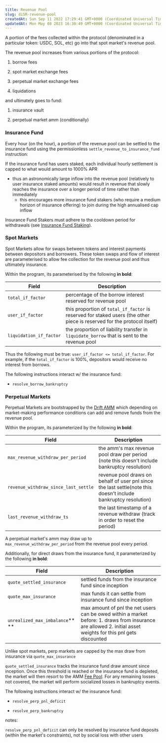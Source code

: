 ```yaml
---
title: Revenue Pool
slug: diSR-revenue-pool
createdAt: Sun Sep 11 2022 17:29:41 GMT+0000 (Coordinated Universal Time)
updatedAt: Mon May 08 2023 16:30:49 GMT+0000 (Coordinated Universal Time)
---
```


A portion of the fees collected within the protocol (denominated in a particular token: USDC, SOL, etc) go into that spot market's revenue pool.&#x20;

The revenue pool increases from various portions of the protocol:

1.  borrow fees

2.  spot market exchange fees

3.  perpetual market exchange fees

4.  liquidations

and ultimately goes to fund:&#x20;

1.  insurance vault

2.  perpetual market amm (conditionally)

### Insurance Fund

Every hour (on the hour), a portion of the revenue pool can be settled to the insurance fund using the permissionless `settle_revenue_to_insurance_fund` instruction:

If the insurance fund has users staked, each individual hourly settlement is capped to what would amount to 1000% APR

*   thus an astronomically large inflow into the revenue pool (relatively to user insurance staked amounts) would result in revenue that slowly reaches the insurance over a longer period of time rather than immediately&#x20;
    *   this encourages more insurance fund stakers (who require a medium horizon of insurance offering) to join during the high annualised cap inflow&#x20;

Insurance Fund Stakers must adhere to the cooldown period for withdrawals (see [Insurance Fund Staking](<../Drift Protocol v2 Docs/Insurance Fund Staking.md>)).

### Spot Markets

Spot Markets allow for swaps between tokens and interest payments between depositors and borrowers. These token swaps and flow of interest are parameterised to allow fee collection for the revenue pool and thus ultimately insurance.

Within the program, its parameterised by the following **in bold**:

| Field                   | Description                                                                                                             |
| ----------------------- | ----------------------------------------------------------------------------------------------------------------------- |
| `total_if_factor`&#x20; | percentage of the borrow interest reserved for revenue pool                                                             |
| `user_if_factor`&#x20;  | this proportion of `total_if_factor` is reserved for staked users (the other piece is reserved for the protocol itself) |
| `liquidation_if_factor` | the proportion of liability transfer in `liquidate_borrow` that is sent to the revenue pool                             |

Thus the following must be true: `user_if_factor <= total_if_factor`.  For example, if the `total_if_factor` is 100%, depositors would receive no interest from borrows.

The following instructions interact w/ the insurance fund:

*   `resolve_borrow_bankruptcy`

### Perpetual Markets

Perpetual Markets are bootstrapped by the [Drift AMM](<../Drift Protocol v2 Docs/Drift AMM.md>) which depending on market-making performance conditions can add and remove funds from the revenue pool.

Within the program, its parameterized by the following **in bold**:

| Field                                             | Description                                                                                                           |
| ------------------------------------------------- | --------------------------------------------------------------------------------------------------------------------- |
| `max_revenue_withdraw_per_period`                 | the amm's max revenue pool draw per period&#xA;(note this doesn't include bankruptcy resolution)&#x20;                |
| `revenue_withdraw_since_last_settle`       &#x20; | revenue pool draws on behalf of user pnl since the last settle(note this doesn't include bankruptcy resolution)&#x20; |
| `last_revenue_withdraw_ts`                        | the last timestamp of a revenue withdraw &#xA;(track in order to reset the period)                                    |

A perpetual market's amm may draw up to `max_revenue_withdraw_per_period` from the revenue pool every period.



Additionally, for direct draws from the insurance fund, it parameterized by the following **in bold**:

| Field                           | Description                                                                                                                                                             |
| ------------------------------- | ----------------------------------------------------------------------------------------------------------------------------------------------------------------------- |
| `quote_settled_insurance`       | settled funds from the insurance fund since inception&#x20;                                                                                                             |
| `quote_max_insurance`           | max funds it can settle from insurance fund since inception                                                                                                             |
| `unrealized_max_imbalance`** ** | max amount of pnl the net users can be owed within a market before:&#xA;1\. draws from insurance are allowed&#xA;2\. initial asset weights for this pnl gets discounted |

Unlike spot markets, perp markets are capped by the max draw from insurance via `quote_max_insurance`

`quote_settled_insurance` tracks the insurance fund draw amount since inception. Once this threshold is reached or the insurance fund is depleted, the market will then resort to the AMM [Fee Pool](<../Drift Protocol v2 Docs/Fee Pool.md>). For any remaining losses not covered, the market will perform socialized losses in bankruptcy events.

The following instructions interact w/ the insurance fund:

*   `resolve_perp_pnl_deficit`

*   `resolve_perp_bankruptcy`

notes:&#x20;

`resolve_perp_pnl_deficit` can only be resolved by insurance fund deposits (within the market's constraints), not by social loss with other users

